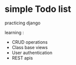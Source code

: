 # simple Todo list 

practicing django

learning :

- CRUD operations 
- Class base views
- User authentication
- REST apis 

